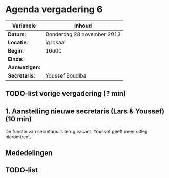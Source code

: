 # Agenda vergadering 6

Variabele		|Inhoud
---			|---
**Datum:**              |Donderdag 28 november 2013
**Locatie:**            |ig lokaal
**Begin:**              |16u00
**Einde:**              |
**Aanwezigen:**         |
**Secretaris:**         |Youssef Boudiba

## TODO-list vorige vergadering (? min)


## 1. Aanstelling nieuwe secretaris (Lars & Youssef) (10 min)
De functie van secretaris is terug vacant. Youssef geeft meer uitleg hieromtrent.


## Mededelingen

## TODO-list



